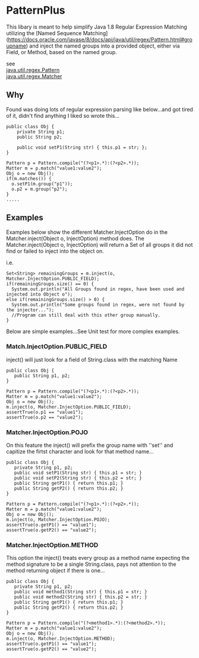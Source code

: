 
# PatternPlus
This libary is meant to help simplify Java 1.8 Regular Expression Matching utilizing the
[Named Sequence Matching] (https://docs.oracle.com/javase/8/docs/api/java/util/regex/Pattern.html#groupname)
and inject the named groups into a provided object, either via Field, or Method, based on the named group.

see  
  [java.util.regex.Pattern]([https://docs.oracle.com/javase/8/docs/api/java/util/regex/Pattern.html)  
  [java.util.regex.Matcher](https://docs.oracle.com/javase/8/docs/api/java/util/regex/Matcher.html)  

## Why
Found was doing lots of regular expression parsing like below...and got tired of it, didn't find anything I liked
so wrote this...
    
    public class Obj {
        private String p1;
        public String p2;

        public void setP1(String str) { this.p1 = str; };
    }

    Pattern p = Pattern.compile("(?<p1>.*):(?<p2>.*));
    Matter m = p.match("value1:value2");
    Obj o = new Obj();
    if(m.matches()) {
      o.setP1(m.group("p1"));
      o.p2 = m.group("p2");
    }
    .....



## Examples

  Examples below show the different Matcher.InjectOption do in the Matcher.inject(Object o, InjectOption) method does.  The
  Matcher.inject(Object o, InjectOption) will return a Set<String> of all groups it did not find or failed to inject into the object on.
   
  i.e.

    Set<String> remainingGroups = m.inject(o, Matcher.InjectOption.PUBLIC_FIELD);  
    if(remainingGroups.size() == 0) {   
      System.out.println("All Groups found in regex, have been used and injected into Object o");  
    else if(remainingGroups.size() > 0) {  
      System.out.println("Some groups found in regex, were not found by the injector...");  
      //Program can still deal with this other group manually.  
    }  

Below are simple examples...See Unit test for more complex examples.

### Match.InjectOption.PUBLIC_FIELD
  inject() will just look for a field of String.class with the matching Name


    public class Obj {
       public String p1, p2;
    }

    Pattern p = Pattern.compile("(?<p1>.*):(?<p2>.*));
    Matter m = p.match("value1:value2");
    Obj o = new Obj();
    m.inject(o, Matcher.InjectOption.PUBLIC_FIELD);
    assertTrue(o.p1 == "value1");
    assertTrue(o.p2 == "value2");
     


### Matcher.InjectOption.POJO
  On this feature the inject() will prefix the group name with ''set'' and capitize the firtst character and look 
  for that method name...

    public class Obj {
       private String p1, p2;
       public void setP1(String str) { this.p1 = str; }
       public void setP2(String str) { this.p2 = str; }
       public String getP1() { return this.p1; }
       public String getP2() { return this.p2; }
    }

    Pattern p = Pattern.compile("(?<p1>.*):(?<p2>.*));
    Matter m = p.match("value1:value2");
    Obj o = new Obj();
    m.inject(o, Matcher.InjectOption.POJO);
    assertTrue(o.getP1() == "value1");
    assertTrue(o.getP2() == "value2");
 

### Matcher.InjectOption.METHOD
  This option the inject() treats every group as a method name expecting the method signature to be a single String.class,
pays not attention to the method returning object if there is one...

    public class Obj {
       private String p1, p2;
       public void method1(String str) { this.p1 = str; }
       public void method2(String str) { this.p2 = str; }
       public String getP1() { return this.p1; }
       public String getP2() { return this.p2; }
    }

    Pattern p = Pattern.compile("(?<method1>.*):(?<method2>.*));
    Matter m = p.match("value1:value2");
    Obj o = new Obj();
    m.inject(o, Matcher.InjectOption.METHOD);
    assertTrue(o.getP1() == "value1");
    assertTrue(o.getP2() == "value2");
